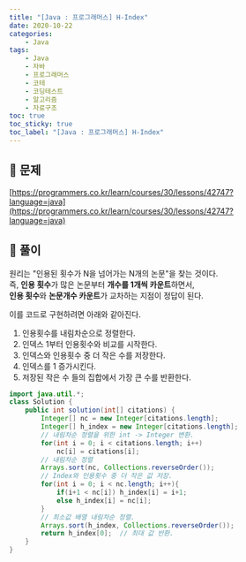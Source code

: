 ```yaml
---
title: "[Java : 프로그래머스] H-Index"
date: 2020-10-22
categories:
    - Java
tags:
    - Java
    - 자바
    - 프로그래머스
    - 코테
    - 코딩테스트
    - 알고리즘
    - 자료구조
toc: true
toc_sticky: true
toc_label: "[Java : 프로그래머스] H-Index"
---
```

## 📝 문제
[https://programmers.co.kr/learn/courses/30/lessons/42747?language=java](https://programmers.co.kr/learn/courses/30/lessons/42747?language=java)

## 🎯 풀이

원리는 "인용된 횟수가 N을 넘어가는 N개의 논문"을 찾는 것이다.  
즉, **인용 횟수**가 많은 논문부터 **개수를 1개씩 카운트**하면서,  
**인용 횟수**와 **논문개수 카운트**가 교차하는 지점이 정답이 된다.  
  
이를 코드로 구현하려면 아래와 같아진다.  

1. 인용횟수를 내림차순으로 정렬한다.
2. 인덱스 1부터 인용횟수와 비교를 시작한다.
3. 인덱스와 인용횟수 중 더 작은 수를 저장한다.
4. 인덱스를 1 증가시킨다.
5. 저장된 작은 수 들의 집합에서 가장 큰 수를 반환한다.

```java
import java.util.*;
class Solution {
    public int solution(int[] citations) {
        Integer[] nc = new Integer[citations.length];
        Integer[] h_index = new Integer[citations.length];
        // 내림차순 정렬을 위한 int -> Integer 변환.
        for(int i = 0; i < citations.length; i++)
            nc[i] = citations[i];
        // 내림차순 정렬
        Arrays.sort(nc, Collections.reverseOrder());
        // Index와 인용횟수 중 더 작은 값 저장.
        for(int i = 0; i < nc.length; i++){
            if(i+1 < nc[i]) h_index[i] = i+1;
            else h_index[i] = nc[i];
        }
        // 최소값 배열 내림차순 정렬.
        Arrays.sort(h_index, Collections.reverseOrder());
        return h_index[0];  // 최대 값 반환.
    }
}
```